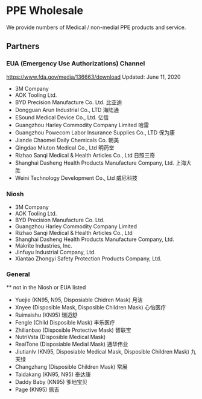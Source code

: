 # PPE Wholesale

We provide numbers of Medical / non-medial PPE products and service.

## Partners

### EUA (Emergency Use Authorizations) Channel

<https://www.fda.gov/media/136663/download>
Updated: June 11, 2020

- 3M Company
- AOK Tooling Ltd.
- BYD Precision Manufacture Co. Ltd. 比亚迪
- Dongguan Arun Industrial Co., LTD 海陆通
- ESound Medical Device Co., Ltd. 亿信
- Guangzhou Harley Commodity Company Limited 哈雷
- Guangzhou Powecom Labor Insurance Supplies Co., LTD 保为康
- Jiande Chaomei Daily Chemicals Co. 朝美
- Qingdao Miuton Medical Co., Ltd 明药堂
- Rizhao Sanqi Medical & Health Articles Co., Ltd 日照三奇
- Shanghai Dasheng Health Products Manufacture Company, Ltd. 上海大胜
- Weini Technology Development Co., Ltd 威尼科技

### Niosh

- 3M Company
- AOK Tooling Ltd.
- BYD Precision Manufacture Co. Ltd.
- Guangzhou Harley Commodity Company Limited
- Rizhao Sanqi Medical & Health Articles Co., Ltd
- Shanghai Dasheng Health Products Manufacture Company, Ltd.
- Makrite Industries, Inc.
- Jinfuyu Industrial Company, Ltd.
- Xiantao Zhongyi Safety Protection Products Company, Ltd.

### General

\*\* not in the Niosh or EUA listed

- Yuejie (KN95, N95, Disposiable Chidren Mask) 月洁
- Xnyee (Disposible Mask, Disposible Children Mask) 心怡医疗
- Ruimaishu (KN95) 瑞迈舒
- Fengle (Child Disposible Mask) 丰乐医疗
- Zhilianbao (Disposible Protective Mask) 智联宝
- NutriVsta (Disposible Medical Mask)
- RealTone (Disposiable Medial Mask) 通华伟业
- Jiutianlv (KN95, Disposiable Medical Mask, Disposible Children Mask) 九天绿
- Changzhang (Disposible Children Mask) 常展
- Taidakang (KN95, N95) 泰达康
- Daddy Baby (KN95) 爹地宝贝
- Page (KN95) 佩吉
